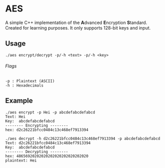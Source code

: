 # AES
A simple C++ implementation of the **A**dvanced **E**ncryption **S**tandard. Created for learning purposes. It only supports 128-bit keys and input.

## Usage
```
./aes encrypt/decrypt -p/-h <text> -p/-h <key>
```
###### Flags
```
-p : Plaintext (ASCII)
-h : Hexadecimals
```

## Example
```
./aes encrypt -p Hei -p abcdefabcdefabcd
Text: Hei             
Key:  abcdefabcdefabcd
-------- Encrypting --------
hex: d2c26221bfcc0484c13c468ef7913394
```
```
./aes decrypt -h d2c26221bfcc0484c13c468ef7913394 -p abcdefabcdefabcd
Text: d2c26221bfcc0484c13c468ef7913394
Key:  abcdefabcdefabcd
-------- Decrypting --------
hex: 48656920202020202020202020202020
plaintext: Hei             

```
